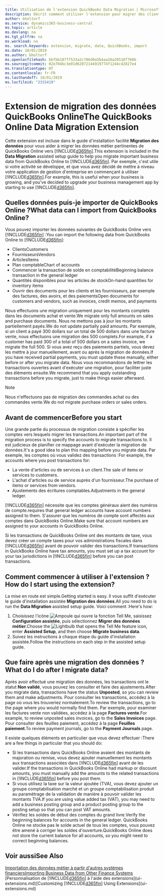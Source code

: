 ```yaml
---
title: Utilisation de l'extension QuickBooks Data Migration | Microsoft Docs
description: Décrit comment utiliser l'extension pour migrer des clients, des fournisseurs, des articles, et des comptes de QuickBooks Online dans Business Central.
author: bholtorf
ms.service: dynamics365-business-central
ms.topic: article
ms.devlang: na
ms.tgt_pltfrm: na
ms.workload: na
ms. search.keywords: extension, migrate, data, QuickBooks, import
ms.date: 10/01/2019
ms.author: bholtorf
ms.openlocfilehash: bbfbb187ff533a2c786d0a5b4aa26a20518f760b
ms.sourcegitcommit: 02e704bc3e01d62072144919774f1244c42827e4
ms.translationtype: HT
ms.contentlocale: fr-FR
ms.lasthandoff: 10/01/2019
ms.locfileid: "2315419"
---
```

# <a name="the-quickbooks-online-data-migration-extension"></a><span data-ttu-id="f70e4-103">Extension de migration des données QuickBooks Online</span><span class="sxs-lookup"><span data-stu-id="f70e4-103">The QuickBooks Online Data Migration Extension</span></span>
<span data-ttu-id="f70e4-104">Cette extension est incluse dans le guide d'installation facilité **Migration des données** pour vous aider à migrer les données métier pertinentes de QuickBooks Online vers [!INCLUDE[d365fin](includes/d365fin_md.md)].</span><span class="sxs-lookup"><span data-stu-id="f70e4-104">This extension is included in the **Data Migration** assisted setup guide to help you migrate important business data from QuickBooks Online to [!INCLUDE[d365fin](includes/d365fin_md.md)].</span></span> <span data-ttu-id="f70e4-105">Par exemple, c'est utile si votre activité se développe, et que vous avez décidé de mettre à niveau votre application de gestion d'entreprise en commençant à utiliser [!INCLUDE[d365fin](includes/d365fin_md.md)].</span><span class="sxs-lookup"><span data-stu-id="f70e4-105">For example, this is useful when your business is growing, and you've decided to upgrade your business management app by starting to use [!INCLUDE[d365fin](includes/d365fin_md.md)].</span></span>

## <a name="what-data-can-i-import-from-quickbooks-online"></a><span data-ttu-id="f70e4-106">Quelles données puis-je importer de QuickBooks Online ?</span><span class="sxs-lookup"><span data-stu-id="f70e4-106">What data can I import from QuickBooks Online?</span></span>
<span data-ttu-id="f70e4-107">Vous pouvez importer les données suivantes de QuickBooks Online vers [!INCLUDE[d365fin](includes/d365fin_md.md)] :</span><span class="sxs-lookup"><span data-stu-id="f70e4-107">You can import the following data from QuickBooks Online to [!INCLUDE[d365fin](includes/d365fin_md.md)]:</span></span>  

* <span data-ttu-id="f70e4-108">Clients</span><span class="sxs-lookup"><span data-stu-id="f70e4-108">Customers</span></span>
* <span data-ttu-id="f70e4-109">Fournisseurs</span><span class="sxs-lookup"><span data-stu-id="f70e4-109">Vendors</span></span>
* <span data-ttu-id="f70e4-110">Articles</span><span class="sxs-lookup"><span data-stu-id="f70e4-110">Items</span></span>
* <span data-ttu-id="f70e4-111">Plan comptable</span><span class="sxs-lookup"><span data-stu-id="f70e4-111">Chart of accounts</span></span>
* <span data-ttu-id="f70e4-112">Commencer la transaction de solde en comptabilité</span><span class="sxs-lookup"><span data-stu-id="f70e4-112">Beginning balance transaction in the general ledger</span></span>
* <span data-ttu-id="f70e4-113">Quantités disponibles pour les articles de stock</span><span class="sxs-lookup"><span data-stu-id="f70e4-113">On-hand quantities for inventory items</span></span>
* <span data-ttu-id="f70e4-114">Ouvrir des documents pour les clients et les fournisseurs, par exemple des factures, des avoirs, et des paiements</span><span class="sxs-lookup"><span data-stu-id="f70e4-114">Open documents for customers and vendors, such as invoices, credit memos, and payments</span></span>

<span data-ttu-id="f70e4-115">Nous effectuons une migration uniquement pour les montants complets dans les documents achat et vente.</span><span class="sxs-lookup"><span data-stu-id="f70e4-115">We migrate only full amounts on sales and purchase documents.</span></span> <span data-ttu-id="f70e4-116">Nous ne mettons pas à jour les montants partiellement payés.</span><span class="sxs-lookup"><span data-stu-id="f70e4-116">We do not update partially paid amounts.</span></span> <span data-ttu-id="f70e4-117">Par exemple, si un client a payé 300 dollars sur un total de 500 dollars dans une facture vente, nous effectuons une migration des 500 complets.</span><span class="sxs-lookup"><span data-stu-id="f70e4-117">For example, if a customer has paid 300 of a total of 500 dollars on a sales invoice, we migrate the full 500.</span></span> <span data-ttu-id="f70e4-118">Si vous avez reçu des paiements partiels, vous devez les mettre à jour manuellement, avant ou après la migration de données.</span><span class="sxs-lookup"><span data-stu-id="f70e4-118">If you have received partial payments, you must update these manually, either before or after you migrate data.</span></span> <span data-ttu-id="f70e4-119">Nous vous recommandons de lettrer les transactions ouvertes avant d'exécuter une migration, pour faciliter juste des éléments ensuite.</span><span class="sxs-lookup"><span data-stu-id="f70e4-119">We recommend that you apply outstanding transactions before you migrate, just to make things easier afterward.</span></span>

> [!NOTE]  
>   <span data-ttu-id="f70e4-120">Nous n'effectuons pas de migration des commandes achat ou des commandes vente.</span><span class="sxs-lookup"><span data-stu-id="f70e4-120">We do not migrate purchase orders or sales orders.</span></span>

## <a name="before-you-start"></a><span data-ttu-id="f70e4-121">Avant de commencer</span><span class="sxs-lookup"><span data-stu-id="f70e4-121">Before you start</span></span>
<span data-ttu-id="f70e4-122">Une grande partie du processus de migration consiste à spécifier les comptes vers lesquels migrer les transactions.</span><span class="sxs-lookup"><span data-stu-id="f70e4-122">An important part of the migration process is to specify the accounts to migrate transactions to.</span></span> <span data-ttu-id="f70e4-123">Il est judicieux de planifier ce mappage avant d'exécuter la migration de données.</span><span class="sxs-lookup"><span data-stu-id="f70e4-123">It's a good idea to plan this mapping before you migrate data.</span></span> <span data-ttu-id="f70e4-124">Par exemple, les comptes où vous validez des transactions :</span><span class="sxs-lookup"><span data-stu-id="f70e4-124">For example, the accounts where you post transactions for:</span></span>  

* <span data-ttu-id="f70e4-125">La vente d'articles ou de services à un client.</span><span class="sxs-lookup"><span data-stu-id="f70e4-125">The sale of items or services to customers.</span></span>
* <span data-ttu-id="f70e4-126">L'achat d'articles ou de service auprès d'un fournisseur.</span><span class="sxs-lookup"><span data-stu-id="f70e4-126">The purchase of items or services from vendors.</span></span>  
* <span data-ttu-id="f70e4-127">Ajustements des écritures comptables.</span><span class="sxs-lookup"><span data-stu-id="f70e4-127">Adjustments in the general ledger.</span></span>  

[!INCLUDE[d365fin](includes/d365fin_md.md)] <span data-ttu-id="f70e4-128">nécessite que les comptes généraux aient des numéros de compte.</span><span class="sxs-lookup"><span data-stu-id="f70e4-128">requires that general ledger accounts have account numbers assigned to them.</span></span> <span data-ttu-id="f70e4-129">S'assurer que les numéros de compte sont affectés aux comptes dans QuickBooks Online.</span><span class="sxs-lookup"><span data-stu-id="f70e4-129">Make sure that account numbers are assigned to your accounts in QuickBooks Online.</span></span>

<span data-ttu-id="f70e4-130">Si les transactions de QuickBooks Online ont des montants de taxe, vous devez créer un compte taxes pour vos administrations fiscales dans [!INCLUDE[d365fin](includes/d365fin_md.md)] avant de pouvoir valider des transactions.</span><span class="sxs-lookup"><span data-stu-id="f70e4-130">If transactions in QuickBooks Online have tax amounts, you must set up a tax account for your tax jurisdictions in [!INCLUDE[d365fin](includes/d365fin_md.md)] before you can post transactions.</span></span>

## <a name="how-do-i-start-using-the-extension"></a><span data-ttu-id="f70e4-131">Comment commencer à utiliser à l'extension ?</span><span class="sxs-lookup"><span data-stu-id="f70e4-131">How do I start using the extension?</span></span>
<span data-ttu-id="f70e4-132">La mise en route est simple.</span><span class="sxs-lookup"><span data-stu-id="f70e4-132">Getting started is easy.</span></span> <span data-ttu-id="f70e4-133">Il vous suffit d'exécuter le guide d'installation assistée **Migration des données**.</span><span class="sxs-lookup"><span data-stu-id="f70e4-133">All you need to do is run the **Data Migration** assisted setup guide.</span></span> <span data-ttu-id="f70e4-134">Voici comment :</span><span class="sxs-lookup"><span data-stu-id="f70e4-134">Here's how:</span></span>

1. <span data-ttu-id="f70e4-135">Choisissez l'icône ![Ampoule qui ouvre la fonction Tell Me](media/ui-search/search_small.png "Dites-moi ce que vous voulez faire"), saisissez **Configuration assistée**, puis sélectionnez **Migrer des données métier**.</span><span class="sxs-lookup"><span data-stu-id="f70e4-135">Choose the ![Lightbulb that opens the Tell Me feature](media/ui-search/search_small.png "Tell me what you want to do") icon, enter **Assisted Setup**, and then choose **Migrate business data**.</span></span>
2. <span data-ttu-id="f70e4-136">Suivez les instructions à chaque étape du guide d'installation assistée.</span><span class="sxs-lookup"><span data-stu-id="f70e4-136">Follow the instructions on each step in the assisted setup guide.</span></span>

## <a name="what-do-i-do-after-i-migrate-data"></a><span data-ttu-id="f70e4-137">Que faire après une migration des données ?</span><span class="sxs-lookup"><span data-stu-id="f70e4-137">What do I do after I migrate data?</span></span>
<span data-ttu-id="f70e4-138">Après avoir effectué une migration des données, les transactions ont le statut **Non validé**, vous pouvez les consulter et faire des ajustements.</span><span class="sxs-lookup"><span data-stu-id="f70e4-138">After you migrate data, transactions have the status **Unposted**, so you can review them and make adjustments.</span></span> <span data-ttu-id="f70e4-139">Pour consulter les transactions, accédez à la page où vous les trouveriez normalement.</span><span class="sxs-lookup"><span data-stu-id="f70e4-139">To review the transactions, go to the page where you would normally find them.</span></span> <span data-ttu-id="f70e4-140">Par exemple, pour examiner les factures vente non validées, accédez à la page **Factures vente**.</span><span class="sxs-lookup"><span data-stu-id="f70e4-140">For example, to review unposted sales invoices, go to the **Sales Invoices** page.</span></span> <span data-ttu-id="f70e4-141">Pour consulter des feuilles paiement, accédez à la page **Feuilles paiement**.</span><span class="sxs-lookup"><span data-stu-id="f70e4-141">To review payment journals, go to the **Payment Journals** page.</span></span>   

<span data-ttu-id="f70e4-142">Il existe quelques éléments en particulier que vous devez effectuer :</span><span class="sxs-lookup"><span data-stu-id="f70e4-142">There are a few things in particular that you should do:</span></span>

* <span data-ttu-id="f70e4-143">Si les transactions dans QuickBooks Online avaient des montants de majoration ou remise, vous devez ajouter manuellement les montants aux transactions associées dans [!INCLUDE[d365fin](includes/d365fin_md.md)] avant de les valider.</span><span class="sxs-lookup"><span data-stu-id="f70e4-143">If the transactions in QuickBooks Online had markup or discount amounts, you must manually add the amounts to the related transactions in [!INCLUDE[d365fin](includes/d365fin_md.md)] before you post them.</span></span>
* <span data-ttu-id="f70e4-144">Si vous utilisez la taxe sur la valeur ajoutée (TVA), vous devez ajouter un groupe comptabilisation marché et un groupe comptabilisation produit au paramétrage de la validation de manière à pouvoir valider les montants TVA.</span><span class="sxs-lookup"><span data-stu-id="f70e4-144">If you are using value added tax (VAT), you may need to add a business posting group and a product posting group to the posting setup so that you can post VAT amounts.</span></span>
* <span data-ttu-id="f70e4-145">Vérifiez les soldes de début des comptes du grand livre.</span><span class="sxs-lookup"><span data-stu-id="f70e4-145">Verify the beginning balances for accounts in the general ledger.</span></span> <span data-ttu-id="f70e4-146">QuickBooks Online ne stocke pas le solde actuel de tous les comptes, vous pouvez être amené à corriger les soldes d'ouverture.</span><span class="sxs-lookup"><span data-stu-id="f70e4-146">QuickBooks Online does not store the current balance for all accounts, so you might need to correct beginning balances.</span></span>

## <a name="see-also"></a><span data-ttu-id="f70e4-147">Voir aussi</span><span class="sxs-lookup"><span data-stu-id="f70e4-147">See Also</span></span>
[<span data-ttu-id="f70e4-148">Importation des données métier à partir d'autres systèmes financiers</span><span class="sxs-lookup"><span data-stu-id="f70e4-148">Importing Business Data from Other Finance Systems</span></span>](across-import-data-configuration-packages.md)  
<span data-ttu-id="f70e4-149">[Personnalisation de [!INCLUDE[d365fin](includes/d365fin_md.md)] à l'aide des extensions](ui-extensions.md)</span><span class="sxs-lookup"><span data-stu-id="f70e4-149">[Customizing [!INCLUDE[d365fin](includes/d365fin_md.md)] Using Extensions](ui-extensions.md)</span></span>  
